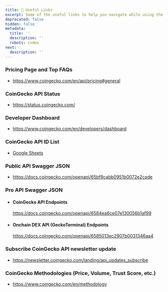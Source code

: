 ```yaml
---
title: 🔗 Useful Links
excerpt: Some of the useful links to help you navigate while using the CoinGecko API
deprecated: false
hidden: false
metadata:
  title: ''
  description: ''
  robots: index
next:
  description: ''
---
```

### Pricing Page and Top FAQs

- <https://www.coingecko.com/en/api/pricing#general>

### CoinGecko API Status

- <https://status.coingecko.com/>

### Developer Dashboard

- <https://www.coingecko.com/en/developers/dashboard>

### CoinGecko API ID List

- [Google Sheets](https://docs.google.com/spreadsheets/d/1wTTuxXt8n9q7C4NDXqQpI3wpKu1_5bGVmP9Xz0XGSyU/edit?usp=sharing)

### Public API Swagger JSON

- <https://docs.coingecko.com/openapi/65bf9cabb0951b0072e2cade>

### Pro API Swagger JSON

- #### CoinGecko API Endpoints
  <https://docs.coingecko.com/openapi/6584ea6ce07e130056b1af99>
- #### Onchain DEX API (GeckoTerminal) Endpoints
  <https://docs.coingecko.com/openapi/6585013ec2907b0031346aa4>

### Subscribe CoinGecko API newsletter update

- <https://newsletter.coingecko.com/landing/api_updates_subscribe>

### CoinGecko Methodologies (Price, Volume, Trust Score, etc.)

- <https://www.coingecko.com/en/methodology>